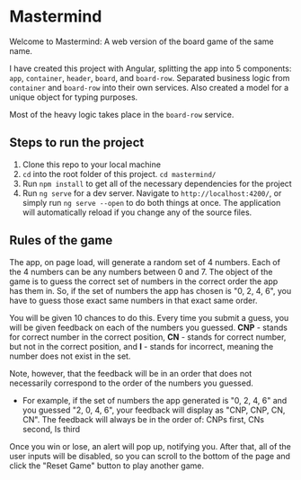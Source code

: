 # Mastermind

Welcome to Mastermind:  A web version of the board game of the same name.

I have created this project with Angular, splitting the app into 5 components: `app`, `container`, `header`, `board`, and `board-row`.  Separated business logic from `container` and `board-row` into their own services.  Also created a model for a unique object for typing purposes.

Most of the heavy logic takes place in the `board-row` service.

## Steps to run the project

1. Clone this repo to your local machine
2. `cd` into the root folder of this project. `cd mastermind/`
3. Run `npm install` to get all of the necessary dependencies for the project
4. Run `ng serve` for a dev server. Navigate to `http://localhost:4200/`, or simply run `ng serve --open` to do both things at once. The application will automatically reload if you change any of the source files.

## Rules of the game

The app, on page load, will generate a random set of 4 numbers.  Each of the 4 numbers can be any numbers between 0 and 7.  The object of the game is to guess the correct set of numbers in the correct order the app has them in.  So, if the set of numbers the app has chosen is "0, 2, 4, 6", you have to guess those exact same numbers in that exact same order.

You will be given 10 chances to do this.  Every time you submit a guess, you will be given feedback on each of the numbers you guessed.  **CNP** - stands for correct number in the correct position, **CN** - stands for correct number, but not in the correct position, and **I** - stands for incorrect, meaning the number does not exist in the set.  

Note, however, that the feedback will be in an order that does not necessarily correspond to the order of the numbers you guessed.

* For example, if the set of numbers the app generated is "0, 2, 4, 6" and you guessed "2, 0, 4, 6", your feedback will display as "CNP, CNP, CN, CN".  The feedback will always be in the order of: CNPs first, CNs second, Is third

Once you win or lose, an alert will pop up, notifying you.  After that, all of the user inputs will be disabled, so you can scroll to the bottom of the page and click the "Reset Game" button to play another game.

